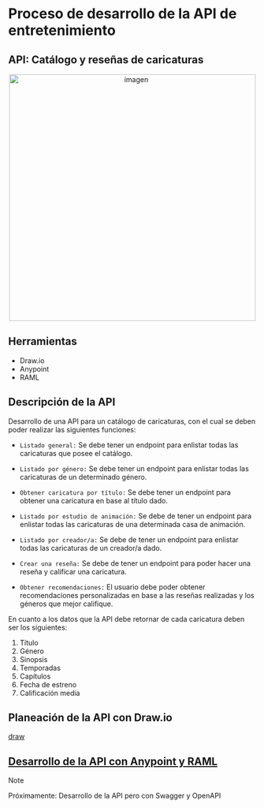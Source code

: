 # Proceso de desarrollo de la API de entretenimiento
## API: Catálogo y reseñas de caricaturas

<div align="center">
    <img src="https://c4.wallpaperflare.com/wallpaper/242/145/84/patrick-star-nickelodeon-spongebob-squarepants-caricature-cartoons-colorful-wallpaper-preview.jpg" alt="imagen" width="500"/>
</div>

## Herramientas

- Draw.io
- Anypoint
- RAML

## Descripción de la API

Desarrollo de una API para un catálogo de caricaturas, con el cual se deben poder realizar las siguientes funciones:

- `Listado general:` Se debe tener un endpoint para enlistar todas las caricaturas que posee el catálogo.

- `Listado por género:` Se debe tener un endpoint para enlistar todas las caricaturas de un determinado género.

- `Obtener caricatura por título:` Se debe tener un endpoint para obtener una caricatura en base al título dado.

- `Listado por estudio de animación:` Se debe de tener un endpoint para enlistar todas las caricaturas de una determinada casa de animación.

- `Listado por creador/a:` Se debe de tener un endpoint para enlistar todas las caricaturas de un creador/a dado.

- `Crear una reseña:` Se debe de tener un endpoint para poder hacer una reseña y calificar una caricatura.

- `Obtener recomendaciones:` El usuario debe poder obtener recomendaciones personalizadas en base a las reseñas realizadas y los géneros que mejor califique.

En cuanto a los datos que la API debe retornar de cada caricatura deben ser los siguientes:

1. Título
2. Género
3. Sinopsis
4. Temporadas
5. Capítulos
6. Fecha de estreno
7. Calificación media

## Planeación de la API con Draw.io

<a href="./DiseñoAPI.drawio">draw</a>

## <a href="./anypoint/Documentacion.md">Desarrollo de la API con Anypoint y RAML</a>

> [!NOTE]
> Próximamente: Desarrollo de la API pero con Swagger y OpenAPI